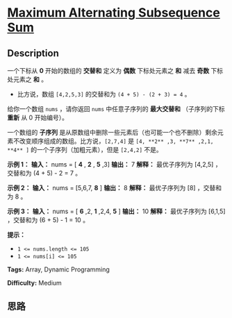 # [Maximum Alternating Subsequence Sum][title]

## Description

一个下标从 **0** 开始的数组的 **交替和** 定义为 **偶数** 下标处元素之 **和** 减去 **奇数** 下标处元素之 **和** 。

  * 比方说，数组 `[4,2,5,3]` 的交替和为 `(4 + 5) - (2 + 3) = 4` 。

给你一个数组 `nums` ，请你返回 `nums` 中任意子序列的 **最大交替和** （子序列的下标 **重新** 从 0 开始编号）。

一个数组的 **子序列** 是从原数组中删除一些元素后（也可能一个也不删除）剩余元素不改变顺序组成的数组。比方说，`[2,7,4]` 是 `[4,
**2** ,3, **7** ,2,1, **4** ]` 的一个子序列（加粗元素），但是 `[2,4,2]` 不是。

**示例 1：**
            **输入：** nums = [ **4** , **2** , **5** ,3]    **输出：** 7    **解释：** 最优子序列为 [4,2,5] ，交替和为 (4 + 5) - 2 = 7 。    

**示例 2：**
            **输入：** nums = [5,6,7, **8** ]    **输出：** 8    **解释：** 最优子序列为 [8] ，交替和为 8 。    

**示例 3：**
            **输入：** nums = [ **6** ,2, **1** ,2,4, **5** ]    **输出：** 10    **解释：** 最优子序列为 [6,1,5] ，交替和为 (6 + 5) - 1 = 10 。    

**提示：**

  * `1 <= nums.length <= 105`
  * `1 <= nums[i] <= 105`


**Tags:** Array, Dynamic Programming

**Difficulty:** Medium

## 思路

[title]: https://leetcode-cn.com/problems/maximum-alternating-subsequence-sum
